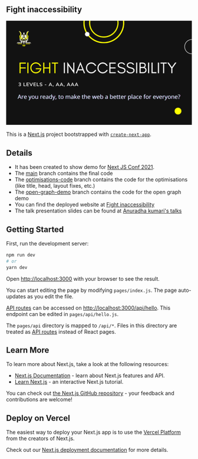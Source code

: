 ## Fight inaccessibility
![This a game where you fight the web inaccessibility by answering situational questions and how you handle those situations.](https://github.com/anuk79/nextjs-2021-a11y-seo-optimisations/blob/main/public/brandImage.png)

This is a [Next.js](https://nextjs.org/) project bootstrapped with [`create-next-app`](https://github.com/vercel/next.js/tree/canary/packages/create-next-app).

## Details
- It has been created to show demo for [Next JS Conf 2021](https://nextjs.org/conf).
- The [main](https://github.com/anuk79/nextjs-2021-a11y-seo-optimisations) branch contains the final code
- The [optimisations-code](https://github.com/anuk79/nextjs-2021-a11y-seo-optimisations/tree/optimisations-code) branch contains the code for the optimisations (like title, head, layout fixes, etc.)
- The [open-graph-demo](https://github.com/anuk79/nextjs-2021-a11y-seo-optimisations/tree/open-graph-demo) branch contains the code for the open graph demo
- You can find the deployed website at [Fight inaccessibility](https://fight-inaccessibility.vercel.app/)
- The talk presentation slides can be found at [Anuradha kumari's talks](https://www.anuradhakumari.com/talks)

## Getting Started

First, run the development server:

```bash
npm run dev
# or
yarn dev
```

Open [http://localhost:3000](http://localhost:3000) with your browser to see the result.

You can start editing the page by modifying `pages/index.js`. The page auto-updates as you edit the file.

[API routes](https://nextjs.org/docs/api-routes/introduction) can be accessed on [http://localhost:3000/api/hello](http://localhost:3000/api/hello). This endpoint can be edited in `pages/api/hello.js`.

The `pages/api` directory is mapped to `/api/*`. Files in this directory are treated as [API routes](https://nextjs.org/docs/api-routes/introduction) instead of React pages.

## Learn More

To learn more about Next.js, take a look at the following resources:

- [Next.js Documentation](https://nextjs.org/docs) - learn about Next.js features and API.
- [Learn Next.js](https://nextjs.org/learn) - an interactive Next.js tutorial.

You can check out [the Next.js GitHub repository](https://github.com/vercel/next.js/) - your feedback and contributions are welcome!

## Deploy on Vercel

The easiest way to deploy your Next.js app is to use the [Vercel Platform](https://vercel.com/new?utm_medium=default-template&filter=next.js&utm_source=create-next-app&utm_campaign=create-next-app-readme) from the creators of Next.js.

Check out our [Next.js deployment documentation](https://nextjs.org/docs/deployment) for more details.
